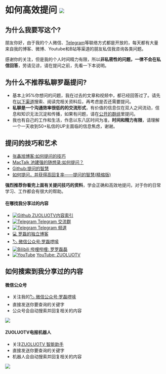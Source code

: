 如何高效提问 ![](https://img.shields.io/badge/ZUOLUOTV-如何提问-orange.svg?style=flat) 
=================

## 为什么我要写这个?

朋友你好，由于我的个人微信、[Telegram](https://t.me/luolei)等联络方式都是开放的，每天都有大量来自我的博客、微博、Youtube和B站等渠道的朋友私信我咨询各类问题。

感谢你的关注，但是我的个人时间精力有限，所以**非私密性的问题，一律不会在私信回答**，劳请见谅，请在提问之前，先看一下本说明。

## 为什么不推荐私聊罗磊提问?

* 基本上95%你想问的问题，我在过去的文章和视频中，都已经回答过了。请先在[以下渠道](https://github.com/zuoluotv/zuoluotv#%E4%BB%8E%E5%93%AA%E6%89%BE%E5%88%B0%E6%88%91)搜索、阅读完相关资料后，再考虑是否还需要提问。
* **私聊是一个沟通效率很低的的交流形式**，有价值的信息仅在双人之间流动，信息和知识无法沉淀和传播，如果有问题，请在[公开的群组](https://t.me/zuoluotv)里提问。
* 我也有自己的工作和生活，作息以东八区时间为准，**时间和精力有限**，请理解一个一天收到50+私信的UP主面临的信息焦虑，谢谢。

## 提问的技巧和艺术

* [张鑫旭博客:如何提问的技巧](https://www.zhangxinxu.com/life/2018/07/how-to-ask-question/)
* [MacTalk 池建强的随想录:如何提问？](http://macshuo.com/?p=367)
* [Github:提问的智慧](https://github.com/ryanhanwu/How-To-Ask-Questions-The-Smart-Way/blob/master/README-zh_CN.md)
* [如何提问，并获得高回复率——提问的智慧(精缩版)](https://zhuanlan.zhihu.com/p/19779979)

**强烈推荐你看完上面有关提问技巧的资料**，学会正确和高效地提问，对于你的日常学习、工作都会有很大的帮助。

#### 在哪找我分享过的内容

* [![Github](https://static.is26.com/tmp/github.svg)](https://github.com/foru17)[ ZUOLUOTV内容索引](https://github.com/zuoluotv/zuoluotv#%E5%8E%9F%E5%88%9B%E5%8D%9A%E5%AE%A2)
* [![Telegram](https://static.is26.com/tmp/telegram.svg)](https://t.me/zuoluotv)[ Telegram 交流群](https://t.me/zuoluotv)
* [![Telegram](https://static.is26.com/tmp/telegram2.svg)](https://t.me/zuoluotvofficial)[ Telegram 频道](https://t.me/zuoluotvofficial)
* [💻 罗磊的独立博客](https://luolei.org)
* [🏷 微信公众号:罗磊啰嗦](https://zuoluo.tv/wechat)
* [![Bilibili](https://static.is26.com/tmp/bilibili.svg)](https://zuoluo.tv/bilibili)[ 哔哩哔哩: 罗罗磊磊](https://zuoluo.tv/bilibili)
* [![YouTube](https://static.is26.com/tmp/youtube.svg)](https://zuoluo.tv/youtube) [YouTube: ZUOLUOTV](https://zuoluo.tv/youtube)

## 如何搜索到我分享过的内容

#### 微信公众号

* 关注我的[🏷 微信公众号:罗磊啰嗦](https://zuoluo.tv/wechat)
* 直接发送你要查询的关键字
* 公众号会自动搜索并回复相关的内容

![](https://static.is26.com/share/ask1.jpg)

#### ZUOLUOTV电报机器人

* 关注[ZUOLUOTV 智能助手](https://t.me/zuoluotv_bot)
* 直接发送你要查询的关键字
* 机器人会自动搜索并回复相关的内容

![](https://static.is26.com/share/ask2.jpg)










